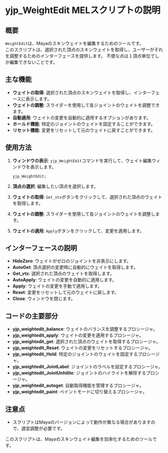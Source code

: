 # yjp_WeightEdit MELスクリプトの説明

## 概要

`WeightEdit`は、Mayaのスキンウェイトを編集するためのツールです。  
このスクリプトは、選択された頂点のスキンウェイトを取得し、ユーザーがそれを調整するためのインターフェースを提供します。
不便な点は１頂点単位でしか編集できないことです。

## 主な機能

- **ウェイトの取得**: 選択された頂点のスキンウェイトを取得し、インターフェースに表示します。
- **ウェイトの調整**: スライダーを使用して各ジョイントのウェイトを調整できます。
- **自動適用**: ウェイトの変更を自動的に適用するオプションがあります。
- **ホールド機能**: 特定のジョイントのウェイトを固定することができます。
- **リセット機能**: 変更をリセットして元のウェイトに戻すことができます。

## 使用方法

1. **ウィンドウの表示**: `yjp_WeightEdit`コマンドを実行して、ウェイト編集ウィンドウを表示します。

    ```mel
    yjp_WeightEdit;
    ```

2. **頂点の選択**: 編集したい頂点を選択します。
3. **ウェイトの取得**: `Get_vtx`ボタンをクリックして、選択された頂点のウェイトを取得します。
4. **ウェイトの調整**: スライダーを使用して各ジョイントのウェイトを調整します。
5. **ウェイトの適用**: `Apply`ボタンをクリックして、変更を適用します。

## インターフェースの説明

- **HideZero**: ウェイトがゼロのジョイントを非表示にします。
- **AutoGet**: 頂点選択の変更時に自動的にウェイトを取得します。
- **Get_vtx**: 選択された頂点のウェイトを取得します。
- **AutoApply**: ウェイトの変更を自動的に適用します。
- **Apply**: ウェイトの変更を手動で適用します。
- **Reset**: 変更をリセットして元のウェイトに戻します。
- **Close**: ウィンドウを閉じます。

## コードの主要部分

- **yjp_weightedit_balance**: ウェイトのバランスを調整するプロシージャ。
- **yjp_weightedit_apply**: ウェイトの変更を適用するプロシージャ。
- **yjp_weightedit_get**: 選択された頂点のウェイトを取得するプロシージャ。
- **yjp_weightedit_Reset**: ウェイトの変更をリセットするプロシージャ。
- **yjp_weightedit_Hold**: 特定のジョイントのウェイトを固定するプロシージャ。
- **yjp_weightedit_JointLabel**: ジョイントのラベルを設定するプロシージャ。
- **yjp_weightedit_JointUnhilite**: ジョイントのハイライトを解除するプロシージャ。
- **yjp_weightedit_autoget**: 自動取得機能を管理するプロシージャ。
- **yjp_weightedit_paint**: ペイントモードに切り替えるプロシージャ。

## 注意点

- スクリプトはMayaのバージョンによって動作が異なる場合がありますので、適宜調整が必要です。

このスクリプトは、Mayaのスキンウェイト編集を効率化するためのツールです。
